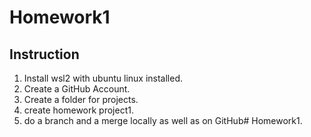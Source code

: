 # Homework1
## Instruction
1. Install wsl2 with ubuntu linux installed.
2. Create a GitHub Account.
3. Create a folder for projects.
4. create homework project1.
5. do a branch and a merge locally as well as on GitHub# Homework1.


